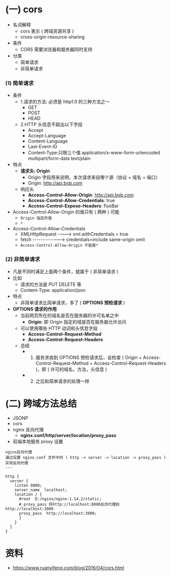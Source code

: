 # (一) cors

- 名词解释
  - cors 表示 ( 跨域资源共享 )
  - cross-origin-resource-sharing
- 条件
  - CORS 需要浏览器和服务器同时支持
- 分类
  - 简单请求
  - 非简单请求

### (1) 简单请求

- 条件
  - 1.请求的方法: 必须是 http1.0 的三种方法之一
    - GET
    - POST
    - HEAD
  - 2.HTTP 头信息不超出以下字段
    - Accept
    - Accept-Language
    - Content-Language
    - Last-Event-ID
    - Content-Type:只限三个值 application/x-www-form-urlencoded multipart/form-data text/plain
- 特点
  - **请求头: Origin**
    - Origin 字段用来说明，本次请求来自哪个源（协议 + 域名 + 端口）
    - Origin: http://api.bob.com
  - 响应头
    - **Access-Control-Allow-Origin**: http://api.bob.com
    - **Access-Control-Allow-Credentials**: true
    - **Access-Control-Expose-Headers**: FooBar
- Access-Control-Allow-Origin 的值只有 ( 两种 ) 可能
  - `Origin 指定的值`
  - `*`
- Access-Control-Allow-Credentials
  - XMLHttpRequest ----> xml.withCredentials = true
  - fetch -------------> credentials=include same-origin omit
  - `Access-Control-Allow-Origin 不能是*`

### (2) 非简单请求

- 凡是不同时满足上面两个条件，就属于 ( 非简单请求 )
- 比如
  - 请求的方法是 PUT DELETE 等
  - Content-Type: application/json
- 特点
  - 非简单请求比简单请求，多了 ( **OPTIONS 预检请求** )
- **OPTIONS 请求的作用**
  - 当前网页所在的域名是否在服务器的许可名单之中
    - **Origin**: 即 Origin 指定的域是否在服务器允许访问
  - 可以使用哪些 HTTP 动词和头信息字段
    - **Access-Control-Request-Method**
    - **Access-Control-Request-Headers**
  - 总结
    - 1. 服务求收到 OPTIONS 预检请求后，会检查 ( Origin + Access-Control-Request-Method + Access-Control-Request-Headers )，即 ( 许可的域名，方法，头信息 )
    - 2. 之后和简单请求的处理一样

# (二) 跨域方法总结

- JSONP
- cors
- nginx 反向代理
  - **nginx.conf/http/server/location/proxy_pass**
- 前端本地服务 proxy 设置

```
nginx反向代理
通过设置 nginx.conf 文件中的 ( http -> server -> location -> proxy_pass ) 实现反向代理
---

http {
  server {
    listen 8080;
    server_name  localhost;
    location / {
      #root  D:/nginx/nginx-1.14.2/static;
      # proxy_pass 将http://localhost:8080反向代理到http://localhost:3000
      proxy_pass  http://localhost:3000;
      }
    }
  }
}
```

# 资料

- https://www.ruanyifeng.com/blog/2016/04/cors.html
